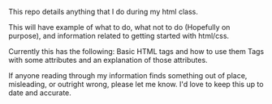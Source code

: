 This repo details anything that I do during my html class. 

This will have example of what to do, what not to do (Hopefully on purpose), and information related to getting started with html/css.

Currently this has the following:
	Basic HTML tags and how to use them
	Tags with some attributes and an explanation of those attributes.


If anyone reading through my information finds something out of place, misleading, or outright wrong, please let me know. I'd love to keep this up to date and accurate.
